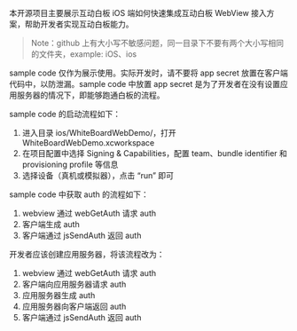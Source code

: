 本开源项目主要展示互动白板 iOS 端如何快速集成互动白板 WebView 接入方案，帮助开发者实现互动白板能力。

> Note：github 上有大小写不敏感问题，同一目录下不要有两个大小写相同的文件夹，example: iOS、ios

sample code 仅作为展示使用。实际开发时，请不要将 app secret 放置在客户端代码中，以防泄漏。sample code 中放置 app secret 是为了开发者在没有设置应用服务器的情况下，即能够跑通白板的流程。

sample code 的启动流程如下：  
1. 进入目录 ios/WhiteBoardWebDemo/，打开WhiteBoardWebDemo.xcworkspace  
2. 在项目配置中选择 Signing & Capabilities，配置 team、bundle identifier 和 provisioning profile 等信息  
3. 选择设备（真机或模拟器），点击 “run” 即可

sample code 中获取 auth 的流程如下：  
1. webview 通过 webGetAuth 请求 auth  
2. 客户端生成 auth  
3. 客户端通过 jsSendAuth 返回 auth  

开发者应该创建应用服务器，将该流程改为：  
1. webview 通过 webGetAuth 请求 auth  
2. 客户端向应用服务器请求 auth  
3. 应用服务器生成 auth  
4. 应用服务器向客户端返回 auth  
5. 客户端通过 jsSendAuth 返回 auth  